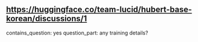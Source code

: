 ## https://huggingface.co/team-lucid/hubert-base-korean/discussions/1

contains_question: yes
question_part: any training details?
